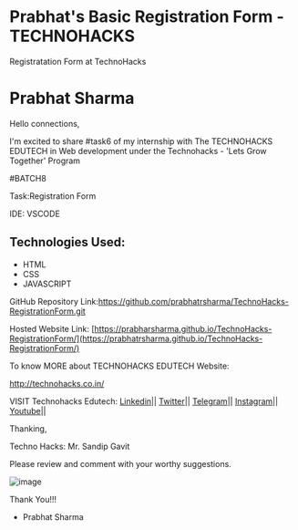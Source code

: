 # Prabhat's Basic Registration Form - TECHNOHACKS

Registratation Form at TechnoHacks

# Prabhat Sharma

Hello connections,

I'm excited to share #task6 of my internship with The TECHNOHACKS EDUTECH in Web development under the Technohacks - 'Lets Grow Together' Program

#BATCH8

Task:Registration Form

IDE: VSCODE

## Technologies Used:
- HTML
- CSS
- JAVASCRIPT

GitHub Repository Link:https://github.com/prabhatrsharma/TechnoHacks-RegistrationForm.git

Hosted Website Link: [https://prabharsharma.github.io/TechnoHacks-RegistrationForm/](https://prabhatrsharma.github.io/TechnoHacks-RegistrationForm/)

To know MORE about TECHNOHACKS EDUTECH Website: 

http://technohacks.co.in/

VISIT Technohacks Edutech: 
<a href="https://www.linkedin.com/company/technohacks-edutech/"> Linkedin</a>||
<a href="https://twitter.com/technohacksedu"> Twitter</a>||
<a href="https://telegram.me/TechnoHacksofficial"> Telegram</a>||
<a href="https://www.instagram.com/technohacks.co.in"> Instagram</a>||
<a href="https://www.youtube.com/channel/UCwuh25VS9J9ApJ7Yomw_Lqw"> Youtube</a>||<br>

Thanking,

Techno Hacks:
Mr. Sandip Gavit

Please review and comment with your worthy suggestions.

![image](https://github.com/prabhatrsharma/TechnoHacks-RegistrationForm/assets/118990267/d8ee26e7-1681-4930-b51f-683b6ddd310a)


Thank You!!!

- Prabhat Sharma
